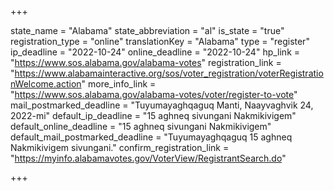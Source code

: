 +++

state_name = "Alabama"
state_abbreviation = "al"
is_state = "true"
registration_type = "online"
translationKey = "Alabama"
type = "register"
ip_deadline = "2022-10-24"
online_deadline = "2022-10-24"
hp_link = "https://www.sos.alabama.gov/alabama-votes"
registration_link = "https://www.alabamainteractive.org/sos/voter_registration/voterRegistrationWelcome.action"
more_info_link = "https://www.sos.alabama.gov/alabama-votes/voter/register-to-vote"
mail_postmarked_deadline = "Tuyumayaghqaguq Manti, Naayvaghvik 24, 2022-mi"
default_ip_deadline = "15 aghneq sivungani Nakmikivigem"
default_online_deadline = "15 aghneq sivungani Nakmikivigem"
default_mail_postmarked_deadline = "Tuyumayaghqaguq 15 aghneq Nakmikivigem sivungani."
confirm_registration_link = "https://myinfo.alabamavotes.gov/VoterView/RegistrantSearch.do"

+++